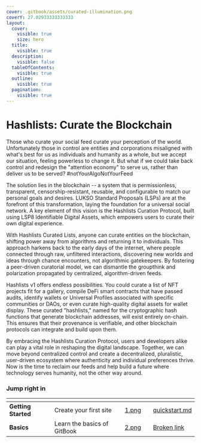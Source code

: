 ```yaml
---
cover: .gitbook/assets/curated-illumination.png
coverY: 27.02933333333333
layout:
  cover:
    visible: true
    size: hero
  title:
    visible: true
  description:
    visible: false
  tableOfContents:
    visible: true
  outline:
    visible: true
  pagination:
    visible: true
---
```


# Hashlists: Curate the Blockchain

Those who curate your social feed curate your perception of the world. Unfortunately those in control are entities and corporations misaligned with what's best for us as individuals and humanity as a whole, but we accept our situation, feeling powerless to change it. But what if we could take back control and redesign the "attention economy" to serve us, rather than deliver us to be served? #notYourAlgoNotYourFeed

The solution lies in the blockchain -- a system that is permissionless, transparent, censorship-resistant, reusable, and configurable to match our personal goals and desires. LUKSO Standard Proposals (LSPs) are at the forefront of this transformation, laying the foundation for a universal social network. A key element of this vision is the Hashlists Curation Protocol, built using LSP8 Identifiable Digital Assets, which empowers users to curate their own digital experience.

With Hashlists Curated Lists, anyone can curate entities on the blockchain, shifting power away from algorithms and returning it to individuals. This approach harkens back to the early days of the internet, where people connected through raw, unfiltered interactions, discovering new worlds and ideas through chance encounters, not algorithmic gatekeepers. By fostering a peer-driven curatorial model, we can dismantle the groupthink and polarization propagated by centralized, algorithm-driven feeds.

Hashlists v1 offers endless possibilities. You could curate a list of NFT projects fit for a gallery, compile DeFi smart contracts that have passed audits, identify wallets or Universal Profiles associated with specific communities or DAOs, or even curate high-quality digital assets for wallet display. These curated "hashlists," named for the cryptographic hash functions that generate blockchain addresses, will exist entirely on-chain. This ensures that their provenance is verifiable, and other blockchain protocols can integrate and build upon them.

By embracing the Hashlists Curation Protocol, users and developers alike can play a vital role in reshaping the digital landscape. Together, we can move beyond centralized control and create a decentralized, pluralistic, user-driven ecosystem where authenticity and individual preferences thrive. Now is the time to reclaim our feeds and help build a future where technology serves humanity, not the other way around.

### Jump right in

<table data-view="cards"><thead><tr><th></th><th></th><th data-hidden data-card-cover data-type="files"></th><th data-hidden></th><th data-hidden data-card-target data-type="content-ref"></th></tr></thead><tbody><tr><td><strong>Getting Started</strong></td><td>Create your first site</td><td><a href=".gitbook/assets/1.png">1.png</a></td><td></td><td><a href="getting-started/quickstart.md">quickstart.md</a></td></tr><tr><td><strong>Basics</strong></td><td>Learn the basics of GitBook</td><td><a href=".gitbook/assets/2.png">2.png</a></td><td></td><td><a href="broken-reference">Broken link</a></td></tr></tbody></table>
